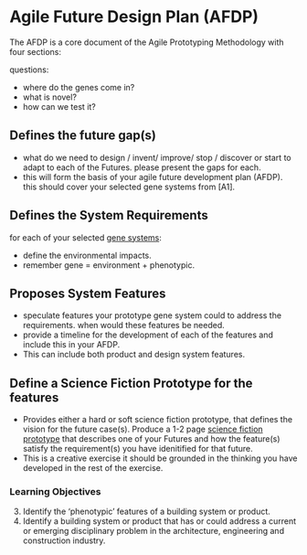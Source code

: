 # Agile Future Design Plan (AFDP)

The AFDP is a core document of the Agile Prototyping Methodology with four sections:

questions:

* where do the genes come in?
* what is novel?
* how can we test it?

## Defines the future gap(s)
* what do we need to design / invent/ improve/ stop / discover or start to adapt to each of the Futures. please present the gaps for each.
* this will form the basis of your agile future development plan (AFDP). this should cover your selected gene systems from [A1].
## Defines the System Requirements 
for each of your selected [gene systems]:
* define the environmental impacts.
* remember gene = environment + phenotypic.
## Proposes System Features
* speculate features your prototype gene system could to address the requirements. when would these features be needed.
* provide a timeline for the development of each of the features and include this in your AFDP.
* This can include both product and design system features.
## Define a Science Fiction Prototype for the features
* Provides either a hard or soft science fiction prototype, that defines the vision for the future case(s).
Produce a 1-2 page [science fiction prototype] that describes one of your Futures and how the feature(s) satisfy the requirement(s) you have idenitified for that future.
* This is a creative exercise it should be grounded in the thinking you have developed in the rest of the exercise.

### Learning Objectives
3. Identify the ‘phenotypic’ features of a building system or product.
4. Identify a building system or product that has or could address a current or emerging disciplinary problem in the architecture, engineering and construction industry.

[science fiction prototype]: /Agile/Concepts/ScienceFictionPrototype
[meta disciplinary analysis]: /Agile/Concepts/MetaDisciplinary
[gene systems]: /Agile/Genes

